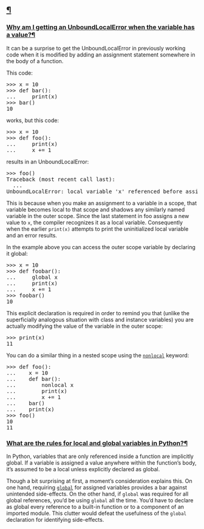 ## [](https://docs.python.org/3/faq/programming.html#id7)[¶](https://docs.python.org/3/faq/programming.html#core-language "Permalink to this headline")

### [Why am I getting an UnboundLocalError when the variable has a value?](https://docs.python.org/3/faq/programming.html#id8)[¶](https://docs.python.org/3/faq/programming.html#why-am-i-getting-an-unboundlocalerror-when-the-variable-has-a-value "Permalink to this headline")

It can be a surprise to get the UnboundLocalError in previously working code when it is modified by
adding an assignment statement somewhere in the body of a function.

This code:

<pre>
>>> x = 10
>>> def bar():
...     print(x)
>>> bar()
10
</pre>

works, but this code:

<pre>
>>> x = 10
>>> def foo():
...     print(x)
...     x += 1
</pre>

results in an UnboundLocalError:

<pre>
>>> foo()
Traceback (most recent call last):
  ...
UnboundLocalError: local variable 'x' referenced before assignment
</pre>

This is because when you make an assignment to a variable in a scope, that variable becomes local to
that scope and shadows any similarly named variable in the outer scope. Since the last statement in
foo assigns a new value to `x`, the compiler recognizes it as a local variable. Consequently when
the earlier `print(x)` attempts to print the uninitialized local variable and an error results.

In the example above you can access the outer scope variable by declaring it global:

<pre>
>>> x = 10
>>> def foobar():
...     global x
...     print(x)
...     x += 1
>>> foobar()
10
</pre>

This explicit declaration is required in order to remind you that (unlike the superficially
analogous situation with class and instance variables) you are actually modifying the value of the
variable in the outer scope:

<pre>
>>> print(x)
11
</pre>

You can do a similar thing in a nested scope using the
[`nonlocal`](https://docs.python.org/3/reference/simple_stmts.html#nonlocal) keyword:

<pre>
>>> def foo():
...    x = 10
...    def bar():
...        nonlocal x
...        print(x)
...        x += 1
...    bar()
...    print(x)
>>> foo()
10
11
</pre>

### [What are the rules for local and global variables in Python?](https://docs.python.org/3/faq/programming.html#id9)[¶](https://docs.python.org/3/faq/programming.html#what-are-the-rules-for-local-and-global-variables-in-python "Permalink to this headline")

In Python, variables that are only referenced inside a function are implicitly global. If a variable
is assigned a value anywhere within the function’s body, it’s assumed to be a local unless
explicitly declared as global.

Though a bit surprising at first, a moment’s consideration explains this. On one hand, requiring
[`global`](https://docs.python.org/3/reference/simple_stmts.html#global) for assigned variables
provides a bar against unintended side-effects. On the other hand, if `global` was required for all
global references, you’d be using `global` all the time. You’d have to declare as global every
reference to a built-in function or to a component of an imported module. This clutter would defeat
the usefulness of the `global` declaration for identifying side-effects.
